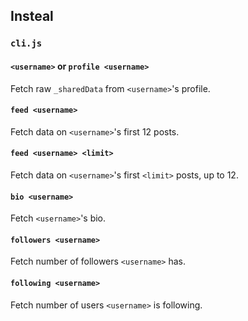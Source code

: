 ## Insteal

### `cli.js`

#### `<username>` or `profile <username>`

Fetch raw `_sharedData` from `<username>`'s profile.

#### `feed <username>`

Fetch data on `<username>`'s first 12 posts.

#### `feed <username> <limit>`

Fetch data on `<username>`'s first `<limit>` posts, up to 12.

#### `bio <username>`

Fetch `<username>`'s bio.

#### `followers <username>`

Fetch number of followers `<username>` has.

#### `following <username>`

Fetch number of users `<username>` is following.